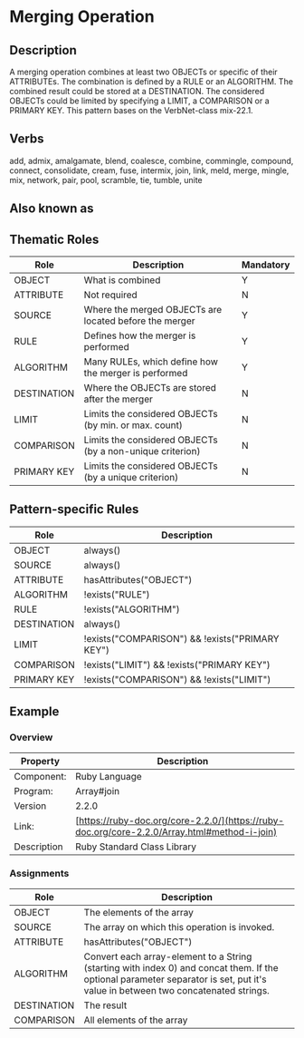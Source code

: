 # Merging Operation 

## Description 
A merging operation combines at least two OBJECTs or specific of their ATTRIBUTEs. The combination is defined by a RULE or an ALGORITHM. The combined result could be stored at a DESTINATION. The considered OBJECTs could be limited by specifying a LIMIT, a COMPARISON or a PRIMARY KEY. This pattern bases on the VerbNet-class mix-22.1.

## Verbs
add, admix, amalgamate, blend, coalesce, combine, commingle, compound, connect, consolidate, cream, fuse, intermix, join, link, meld, merge, mingle, mix, network, pair, pool, scramble, tie, tumble, unite

## Also known as

## Thematic Roles

|  Role            | Description                                               |Mandatory
|------------------|-----------------------------------------------------------|---------
|OBJECT            | What is combined                                          | Y
|ATTRIBUTE         | Not required                                              | N
|SOURCE            | Where the merged OBJECTs are located before the merger    | Y
|RULE              | Defines how the merger is performed                       | Y
|ALGORITHM         | Many RULEs, which define how the merger is performed      | Y
|DESTINATION       | Where the OBJECTs are stored after the merger             | N
|LIMIT             | Limits the considered OBJECTs (by min. or max. count)     | N
|COMPARISON        | Limits the considered OBJECTs (by a non-unique criterion) | N
|PRIMARY KEY       | Limits the considered OBJECTs (by a unique criterion)     | N

## Pattern-specific Rules

|  Role            | Description                                            
|------------------|--------------------------------------------------------
|OBJECT            | always()
|SOURCE            | always()
|ATTRIBUTE         | hasAttributes("OBJECT")
|ALGORITHM         | !exists("RULE")
|RULE              | !exists("ALGORITHM")
|DESTINATION       | always()
|LIMIT             | !exists("COMPARISON") && !exists("PRIMARY KEY")
|COMPARISON        | !exists("LIMIT") && !exists("PRIMARY KEY")
|PRIMARY KEY       | !exists("COMPARISON") && !exists("LIMIT")

## Example

### Overview

| Property          | Description
|-------------------|--------------------------------------------------------
|Component:         | Ruby Language
|Program:           | Array#join
|Version            | 2.2.0
|Link:              | [https://ruby-doc.org/core-2.2.0/](https://ruby-doc.org/core-2.2.0/Array.html#method-i-join)
|Description        | Ruby Standard Class Library

### Assignments

|  Role             | Description                                            
|-------------------|--------------------------------------------------------
|OBJECT             | The elements of the array
|SOURCE             | The array on which this operation is invoked.
|ATTRIBUTE          | hasAttributes("OBJECT")
|ALGORITHM          | Convert each array-element to a String (starting with index 0) and concat them. If the optional parameter separator is set, put it's value in between two concatenated strings.
|DESTINATION        | The result
|COMPARISON         | All elements of the array
